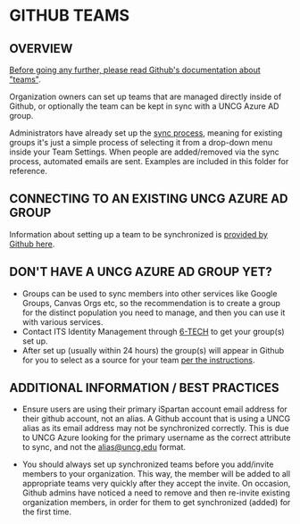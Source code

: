 # GITHUB TEAMS

## OVERVIEW

[Before going any further, please read Github's documentation about "teams"](https://docs.github.com/en/organizations/organizing-members-into-teams/about-teams).

Organization owners can set up teams that are managed directly inside of Github, or optionally the team can be kept in sync with a UNCG Azure AD group. 

Administrators have already set up the [sync process](https://docs.github.com/en/organizations/managing-saml-single-sign-on-for-your-organization/managing-team-synchronization-for-your-organization), meaning for existing groups it's just a simple process of selecting it from a drop-down menu inside your Team Settings. When people are added/removed via the sync process, automated emails are sent. Examples are included in this folder for reference.

## CONNECTING TO AN EXISTING UNCG AZURE AD GROUP

Information about setting up a team to be synchronized is [provided by Github here](https://docs.github.com/en/organizations/organizing-members-into-teams/synchronizing-a-team-with-an-identity-provider-group).

## DON'T HAVE A UNCG AZURE AD GROUP YET?

 - Groups can be used to sync members into other services like Google Groups, Canvas Orgs etc, so the recommendation is to create a group for the distinct population you need to manage, and then you can use it with various services.
 - Contact ITS Identity Management through [6-TECH](http://6tech.uncg.edu) to get your group(s) set up. 
 - After set up (usually within 24 hours) the group(s) will appear in Github for you to select as a source for your team [per the instructions](https://docs.github.com/en/organizations/organizing-members-into-teams/synchronizing-a-team-with-an-identity-provider-group).

## ADDITIONAL INFORMATION / BEST PRACTICES

- Ensure users are using their primary iSpartan account email address for their github account, not an alias. A Github account that is using a UNCG alias as its email address may not be synchronized correctly. This is due to UNCG Azure looking for the primary username as the correct attribute to sync, and not the alias@uncg.edu format.

- You should always set up synchronized teams before you add/invite members to your organization. This way, the member will be added to all appropriate teams very quickly after they accept the invite. On occasion, Github admins have noticed a need to remove and then re-invite existing organization members, in order for them to get synchronized (added) for the first time.

